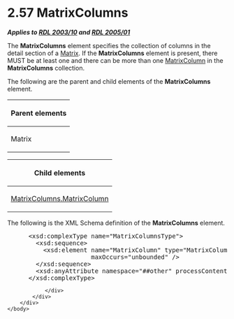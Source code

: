<html dir="LTR" xmlns:mshelp="http://msdn.microsoft.com/mshelp" xmlns:ddue="http://ddue.schemas.microsoft.com/authoring/2003/5" xmlns:xlink="http://www.w3.org/1999/xlink" xmlns:tool="http://www.microsoft.com/tooltip">
    <head>
        <meta http-equiv="Content-Type" content="text/html; CHARSET=utf-8"></meta>
        <meta name="save" content="history"></meta>
        <title>2.57 MatrixColumns</title>
        <xml>
            <mshelp:toctitle title="2.57 MatrixColumns"></mshelp:toctitle>
            <mshelp:rltitle title="[MS-RDL]: MatrixColumns"></mshelp:rltitle>
            <mshelp:keyword index="A" term="f7861a0c-2518-4980-aa18-15abb3116c8c"></mshelp:keyword>
            <mshelp:attr name="DCSext.ContentType" value="open specification"></mshelp:attr>
            <mshelp:attr name="AssetID" value="f7861a0c-2518-4980-aa18-15abb3116c8c"></mshelp:attr>
            <mshelp:attr name="TopicType" value="kbRef"></mshelp:attr>
            <mshelp:attr name="DCSext.Title" value="[MS-RDL]: MatrixColumns" />
        </xml>
    </head>
    <body>
        <div id="header">
            <h1 class="heading">2.57 MatrixColumns</h1>
        </div>
        <div id="mainSection">
            <div id="mainBody">
                <div id="allHistory" class="saveHistory"></div>
                <div id="sectionSection0" class="section" name="collapseableSection">
                    

<p><b><i>Applies to </i></b><a href="a7e2ad00-07c8-4f6d-80ab-3ad55df7b233.htm"><b><i>RDL 2003/10</i></b></a><b>
<i>and </i></b><a href="3ebe2912-4958-4832-b391-cad1f5e13338.htm"><b><i>RDL 2005/01</i></b></a></p>

<p>The <b>MatrixColumns</b> element specifies the collection of
columns in the detail section of a <a href="25419c0a-c7c6-43d7-8ca5-1af842666dcb.htm">Matrix</a>. If the <b>MatrixColumns</b>
element is present, there MUST be at least one and there can be more than one <a href="6fac9dfd-e5b6-4cf9-bb09-48b375eeccb8.htm">MatrixColumn</a> in the <b>MatrixColumns</b>
collection.</p>

<p>The following are the parent and child elements of the <b>MatrixColumns</b>
element.</p>

<table>
 <thead>
  <tr>
   <th>
   <p>Parent elements</p>
   </th>
  </tr>
 </thead>
 <tr>
  <td>
  <p>Matrix </p>
  </td>
 </tr>
</table>

<p> </p>

<table>
 <thead>
  <tr>
   <th>
   <p>Child elements</p>
   </th>
  </tr>
 </thead>
 <tr>
  <td>
  <p><a href="25a1893b-81e2-42fd-a94d-7c1ccf6f4a7d.htm">MatrixColumns.MatrixColumn</a></p>
  </td>
 </tr>
</table>

<p>The following is the XML Schema definition of the <b>MatrixColumns</b>
element.</p>

<dl>
<dd>
<div><pre> &lt;xsd:complexType name=&quot;MatrixColumnsType&quot;&gt;
   &lt;xsd:sequence&gt;
     &lt;xsd:element name=&quot;MatrixColumn&quot; type=&quot;MatrixColumnType&quot; 
                  maxOccurs=&quot;unbounded&quot; /&gt;
   &lt;/xsd:sequence&gt;
   &lt;xsd:anyAttribute namespace=&quot;##other&quot; processContents=&quot;skip&quot; /&gt;
 &lt;/xsd:complexType&gt;
</pre></div>
</dd></dl>


                </div>
            </div>
        </div>
    </body>
</html>